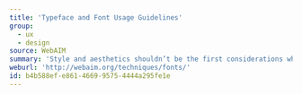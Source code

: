 ```yaml
---
title: 'Typeface and Font Usage Guidelines'
group:
  - ux
  - design
source: WebAIM
summary: 'Style and aesthetics shouldn’t be the first considerations when choosing a website typeface. WebAIM presents guidelines and reasons for why other factors should come first.'
weburl: 'http://webaim.org/techniques/fonts/'
id: b4b588ef-e861-4669-9575-4444a295fe1e
---
```


